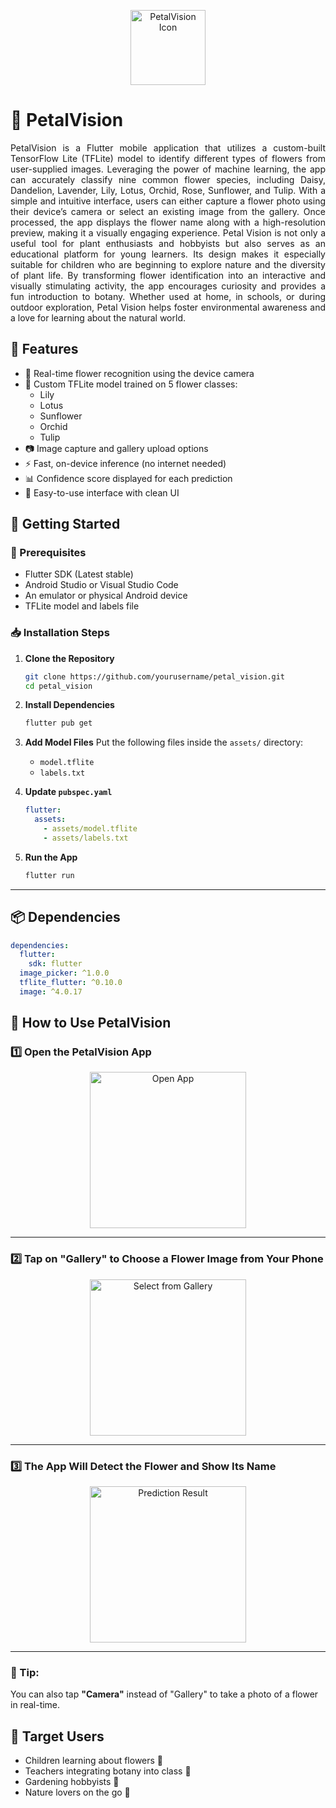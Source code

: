 <p align="center">
  <img src="[https://raw.githubusercontent.com/yourusername/petal_vision/main/assets/icon.png]" width="120" alt="PetalVision Icon">
</p>

# 🌸 PetalVision

<div align="justify">

PetalVision is a Flutter mobile application that utilizes a custom-built TensorFlow Lite (TFLite) model to identify different types of flowers from user-supplied images. Leveraging the power of machine learning, the app can accurately classify nine common flower species, including Daisy, Dandelion, Lavender, Lily, Lotus, Orchid, Rose, Sunflower, and Tulip. With a simple and intuitive interface, users can either capture a flower photo using their device’s camera or select an existing image from the gallery. Once processed, the app displays the flower name along with a high-resolution preview, making it a visually engaging experience. Petal Vision is not only a useful tool for plant enthusiasts and hobbyists but also serves as an educational platform for young learners. Its design makes it especially suitable for children who are beginning to explore nature and the diversity of plant life. By transforming flower identification into an interactive and visually stimulating activity, the app encourages curiosity and provides a fun introduction to botany. Whether used at home, in schools, or during outdoor exploration, Petal Vision helps foster environmental awareness and a love for learning about the natural world.

</div>



## 📱 Features

- 🌼 Real-time flower recognition using the device camera
- 🧠 Custom TFLite model trained on 5 flower classes:
  - Lily
  - Lotus
  - Sunflower
  - Orchid
  - Tulip
- 📷 Image capture and gallery upload options
- ⚡ Fast, on-device inference (no internet needed)
- 📊 Confidence score displayed for each prediction
- 🧩 Easy-to-use interface with clean UI

## 🚀 Getting Started

### 🔧 Prerequisites

- Flutter SDK (Latest stable)
- Android Studio or Visual Studio Code
- An emulator or physical Android device
- TFLite model and labels file

### 📥 Installation Steps

1. **Clone the Repository**
    ```bash
    git clone https://github.com/yourusername/petal_vision.git
    cd petal_vision
    ```

2. **Install Dependencies**
    ```bash
    flutter pub get
    ```

3. **Add Model Files**
    Put the following files inside the `assets/` directory:
    - `model.tflite`
    - `labels.txt`

4. **Update `pubspec.yaml`**
    ```yaml
    flutter:
      assets:
        - assets/model.tflite
        - assets/labels.txt
    ```

5. **Run the App**
    ```bash
    flutter run
    ```
---

## 📦 Dependencies

```yaml
dependencies:
  flutter:
    sdk: flutter
  image_picker: ^1.0.0
  tflite_flutter: ^0.10.0
  image: ^4.0.17
  ```

## 📱 How to Use PetalVision

### 1️⃣ Open the PetalVision App

<p align="center">
  <img src="https://raw.githubusercontent.com/yourusername/petal_vision/main/screenshots/open_app.png" width="250" alt="Open App">
</p>

---

### 2️⃣ Tap on "Gallery" to Choose a Flower Image from Your Phone

<p align="center">
  <img src="https://raw.githubusercontent.com/yourusername/petal_vision/main/screenshots/select_gallery.png" width="250" alt="Select from Gallery">
</p>

---

### 3️⃣ The App Will Detect the Flower and Show Its Name

<p align="center">
  <img src="https://raw.githubusercontent.com/yourusername/petal_vision/main/screenshots/result.png" width="250" alt="Prediction Result">
</p>

---

### 📝 Tip:
You can also tap **"Camera"** instead of "Gallery" to take a photo of a flower in real-time.

## 👤 Target Users

- Children learning about flowers 🌼
- Teachers integrating botany into class 🌱
- Gardening hobbyists 🌿
- Nature lovers on the go 🌸






